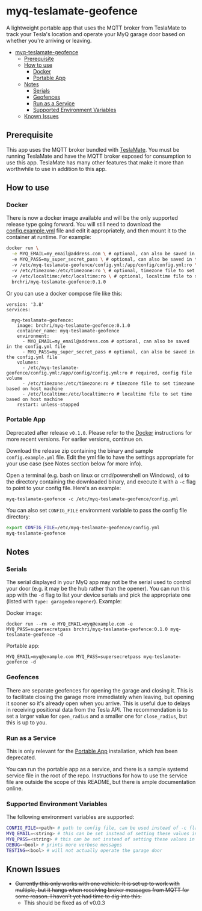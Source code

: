 # myq-teslamate-geofence
A lightweight portable app that uses the MQTT broker from TeslaMate to track your Tesla's location and operate your MyQ garage door based on whether you're arriving or leaving.

<!-- TOC -->

- [myq-teslamate-geofence](#myq-teslamate-geofence)
  - [Prerequisite](#prerequisite)
  - [How to use](#how-to-use)
    - [Docker](#docker)
    - [Portable App](#portable-app)
  - [Notes](#notes)
    - [Serials](#serials)
    - [Geofences](#geofences)
    - [Run as a Service](#run-as-a-service)
    - [Supported Environment Variables](#supported-environment-variables)
  - [Known Issues](#known-issues)

<!-- /TOC -->

## Prerequisite
This app uses the MQTT broker bundled with [TeslaMate](https://github.com/adriankumpf/teslamate). You must be running TeslaMate and have the MQTT broker exposed for consumption to use this app. TeslaMate has many other features that make it more than worthwhile to use in addition to this app.

## How to use
### Docker
There is now a docker image available and will be the only supported release type going forward. You will still need to download the [config.example.yml](https://github.com/brchri/myq-teslamate-geofence/blob/main/config.example.yml) file and edit it appropriately, and then mount it to the container at runtime. For example:

```bash
docker run \
  -e MYQ_EMAIL=my_email@address.com \ # optional, can also be saved in the config.yml file
  -e MYQ_PASS=my_super_secret_pass \ # optional, can also be saved in the config.yml file
  -v /etc/myq-teslamate-geofence/config.yml:/app/config/config.yml:ro \ # required, config file volume
  -v /etc/timezone:/etc/timezone:ro \ # optional, timezone file to set timezone based on host machine
  -v /etc/localtime:/etc/localtime:ro \ # optional, localtime file to set time based on host machine
  brchri/myq-teslamate-geofence:0.1.0
```

Or you can use a docker compose file like this:

```docker
version: '3.8'
services:

  myq-teslamate-geofence:
    image: brchri/myq-teslamate-geofence:0.1.0
    container_name: myq-teslamate-geofence
    environment:
      - MYQ_EMAIL=my_email@address.com # optional, can also be saved in the config.yml file
      - MYQ_PASS=my_super_secret_pass # optional, can also be saved in the config.yml file
    volumes:
      - /etc/myq-teslamate-geofence/config.yml:/app/config/config.yml:ro # required, config file volume
      - /etc/timezone:/etc/timezone:ro # timezone file to set timezone based on host machine
      - /etc/localtime:/etc/localtime:ro # localtime file to set time based on host machine
    restart: unless-stopped
```

### Portable App
Deprecated after release `v0.1.0`. Please refer to the [Docker](#docker) instructions for more recent versions. For earlier versions, continue on.

Download the release zip containing the binary and sample `config.example.yml` file. Edit the yml file to have the settings appropriate for your use case (see Notes section below for more info).

Open a terminal (e.g. bash on linux or cmd/powershell on Windows), `cd` to the directory containing the downloaded binary, and execute it with a `-c` flag to point to your config file. Here's an example:

`myq-teslamate-geofence -c /etc/myq-teslamate-geofence/config.yml`

You can also set `CONFIG_FILE` environment variable to pass the config file directory:

```bash
export CONFIG_FILE=/etc/myq-teslamate-geofence/config.yml
myq-teslamate-geofence
```

## Notes

### Serials
The serial displayed in your MyQ app may not be the serial used to control your door (e.g. it may be the hub rather than the opener). You can run this app with the `-d` flag to list your device serials and pick the appropriate one (listed with `type: garagedooropener`). Example:

Docker image:

`docker run --rm -e MYQ_EMAIL=myq@example.com -e MYQ_PASS=supersecretpass brchri/myq-teslamate-geofence:0.1.0 myq-teslamate-geofence -d`

Portable app:

`MYQ_EMAIL=myq@example.com MYQ_PASS=supersecretpass myq-teslamate-geofence -d`

### Geofences
There are separate geofences for opening the garage and closing it. This is to facilitate closing the garage more immediately when leaving, but opening it sooner so it's already open when you arrive. This is useful due to delays in receiving positional data from the Tesla API. The recommendation is to set a larger value for `open_radius` and a smaller one for `close_radius`, but this is up to you.

### Run as a Service
This is only relevant for the [Portable App](#portable-app) installation, which has been deprecated.

You can run the portable app as a service, and there is a sample systemd service file in the root of the repo. Instructions for how to use the service file are outside the scope of this README, but there is ample documentation online.

### Supported Environment Variables
The following environment variables are supported:
```bash
CONFIG_FILE=<path> # path to config file, can be used instead of -c flag
MYQ_EMAIL=<string> # this can be set instead of setting these values in the config.yml file
MYQ_PASS=<string> # this can be set instead of setting these values in the config.yml file
DEBUG=<bool> # prints more verbose messages
TESTING=<bool> # will not actually operate the garage door
```

## Known Issues
* ~~Currently this only works with one vehicle. It is set up to work with multiple, but it hangs when receiving broker messages from MQTT for some reason. I haven't yet had time to dig into this.~~
  * This should be fixed as of v0.0.3
